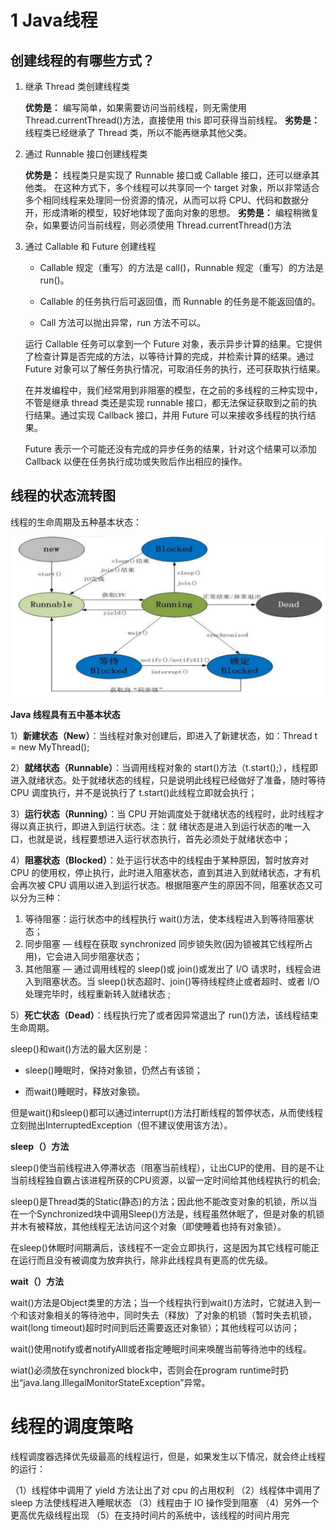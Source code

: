 # 1 Java线程

## 创建线程的有哪些方式？ 

1. 继承 Thread 类创建线程类

   **优势是：**
   编写简单，如果需要访问当前线程，则无需使用 Thread.currentThread()方法，直接使用 this 即可获得当前线程。
   **劣势是：**
   线程类已经继承了 Thread 类，所以不能再继承其他父类。

2. 通过 Runnable 接口创建线程类 

   **优势是：**
   线程类只是实现了 Runnable 接口或 Callable 接口，还可以继承其他类。
   在这种方式下，多个线程可以共享同一个 target 对象，所以非常适合多个相同线程来处理同一份资源的情况，从而可以将 CPU、代码和数据分开，形成清晰的模型，较好地体现了面向对象的思想。
   **劣势是：** 
   编程稍微复杂，如果要访问当前线程，则必须使用 Thread.currentThread()方法 

3. 通过 Callable 和 Future 创建线程 

   - Callable 规定（重写）的方法是 call()，Runnable 规定（重写）的方法是 run()。
   
   - Callable 的任务执行后可返回值，而 Runnable 的任务是不能返回值的。
   
   - Call 方法可以抛出异常，run 方法不可以。
   
   运行 Callable 任务可以拿到一个 Future 对象，表示异步计算的结果。它提供了检查计算是否完成的方法，以等待计算的完成，并检索计算的结果。通过 Future 对象可以了解任务执行情况，可取消任务的执行，还可获取执行结果。
   
   在并发编程中，我们经常用到非阻塞的模型，在之前的多线程的三种实现中，不管是继承 thread 类还是实现 runnable 接口，都无法保证获取到之前的执行结果。通过实现 Callback 接口，并用 Future 可以来接收多线程的执行结果。 
   
   Future 表示一个可能还没有完成的异步任务的结果，针对这个结果可以添加Callback 以便在任务执行成功或失败后作出相应的操作。



## 线程的状态流转图 

线程的生命周期及五种基本状态： 

![](./static/20190717143807.png)

**Java 线程具有五中基本状态**

1）**新建状态（New）**：当线程对象对创建后，即进入了新建状态，如：Thread t = new MyThread();  

2）**就绪状态（Runnable）**：当调用线程对象的 start()方法（t.start();），线程即进入就绪状态。处于就绪状态的线程，只是说明此线程已经做好了准备，随时等待 CPU 调度执行，并不是说执行了 t.start()此线程立即就会执行； 

3）**运行状态（Running）**：当 CPU 开始调度处于就绪状态的线程时，此时线程才得以真正执行，即进入到运行状态。注：就 绪状态是进入到运行状态的唯一入口，也就是说，线程要想进入运行状态执行，首先必须处于就绪状态中； 

4）**阻塞状态（Blocked）**：处于运行状态中的线程由于某种原因，暂时放弃对CPU 的使用权，停止执行，此时进入阻塞状态，直到其进入到就绪状态，才有机会再次被 CPU 调用以进入到运行状态。根据阻塞产生的原因不同，阻塞状态又可以分为三种： 

1. 等待阻塞：运行状态中的线程执行 wait()方法，使本线程进入到等待阻塞状态；
2. 同步阻塞 — 线程在获取 synchronized 同步锁失败(因为锁被其它线程所占用)，它会进入同步阻塞状态；
3. 其他阻塞 — 通过调用线程的 sleep()或 join()或发出了 I/O 请求时，线程会进入到阻塞状态。当 sleep()状态超时、join()等待线程终止或者超时、或者 I/O 处理完毕时，线程重新转入就绪状态 ;

5）**死亡状态（Dead）**：线程执行完了或者因异常退出了 run()方法，该线程结束生命周期。 

sleep()和wait()方法的最大区别是：

  - sleep()睡眠时，保持对象锁，仍然占有该锁；

  - 而wait()睡眠时，释放对象锁。

但是wait()和sleep()都可以通过interrupt()方法打断线程的暂停状态，从而使线程立刻抛出InterruptedException（但不建议使用该方法）。

**sleep（）方法**

sleep()使当前线程进入停滞状态（阻塞当前线程），让出CUP的使用、目的是不让当前线程独自霸占该进程所获的CPU资源，以留一定时间给其他线程执行的机会;

sleep()是Thread类的Static(静态)的方法；因此他不能改变对象的机锁，所以当在一个Synchronized块中调用Sleep()方法是，线程虽然休眠了，但是对象的机锁并木有被释放，其他线程无法访问这个对象（即使睡着也持有对象锁）。

在sleep()休眠时间期满后，该线程不一定会立即执行，这是因为其它线程可能正在运行而且没有被调度为放弃执行，除非此线程具有更高的优先级。 

**wait（）方法**

wait()方法是Object类里的方法；当一个线程执行到wait()方法时，它就进入到一个和该对象相关的等待池中，同时失去（释放）了对象的机锁（暂时失去机锁，wait(long timeout)超时时间到后还需要返还对象锁）；其他线程可以访问；

wait()使用notify或者notifyAlll或者指定睡眠时间来唤醒当前等待池中的线程。

wiat()必须放在synchronized block中，否则会在program runtime时扔出“java.lang.IllegalMonitorStateException”异常。



# 线程的调度策略

线程调度器选择优先级最高的线程运行，但是，如果发生以下情况，就会终止线程的运行： 

（1）线程体中调用了 yield 方法让出了对 cpu 的占用权利 
（2）线程体中调用了 sleep 方法使线程进入睡眠状态 
（3）线程由于 IO 操作受到阻塞 
（4）另外一个更高优先级线程出现 
（5）在支持时间片的系统中，该线程的时间片用完